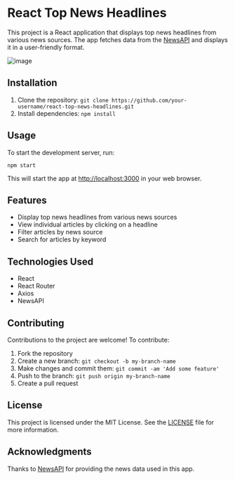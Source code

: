 <!DOCTYPE html>
<html>
  <head>
    <meta charset="UTF-8">
  </head>
  <body>
    <h1>React Top News Headlines</h1>
<p>This project is a React application that displays top news headlines from various news sources. The app fetches data from the <a href="https://newsapi.org/">NewsAPI</a> and displays it in a user-friendly format.</p>

![image](https://github.com/Yash636261/NewsHub/assets/98970491/c377e302-f5ba-4342-8e2b-12d5d46f8c23)


<h2>Installation</h2>

<ol>
  <li>Clone the repository: <code>git clone https://github.com/your-username/react-top-news-headlines.git</code></li>
  <li>Install dependencies: <code>npm install</code></li>
</ol>

<h2>Usage</h2>

<p>To start the development server, run:</p>

<pre><code>npm start</code></pre>

<p>This will start the app at <a href="http://localhost:3000">http://localhost:3000</a> in your web browser.</p>

<h2>Features</h2>

<ul>
  <li>Display top news headlines from various news sources</li>
  <li>View individual articles by clicking on a headline</li>
  <li>Filter articles by news source</li>
  <li>Search for articles by keyword</li>
</ul>

<h2>Technologies Used</h2>

<ul>
  <li>React</li>
  <li>React Router</li>
  <li>Axios</li>
  <li>NewsAPI</li>
</ul>

<h2>Contributing</h2>

<p>Contributions to the project are welcome! To contribute:</p>

<ol>
  <li>Fork the repository</li>
  <li>Create a new branch: <code>git checkout -b my-branch-name</code></li>
  <li>Make changes and commit them: <code>git commit -am 'Add some feature'</code></li>
  <li>Push to the branch: <code>git push origin my-branch-name</code></li>
  <li>Create a pull request</li>
</ol>

<h2>License</h2>

<p>This project is licensed under the MIT License. See the <a href="LICENSE">LICENSE</a> file for more information.</p>

<h2>Acknowledgments</h2>

<p>Thanks to <a href="https://newsapi.org/">NewsAPI</a> for providing the news data used in this app.</p>
  </body>
</html>
